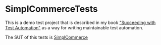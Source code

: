 # SimplCommerceTests
This is a demo test project that is described in my book ["Succeeding with Test Automation"](https://goo.gl/EmmbiW) as a way for writing maintainable test automation.

The SUT of this tests is [SimplCommerce](https://github.com/simplcommerce/SimplCommerce)
